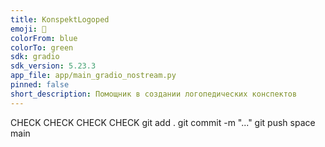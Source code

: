```yaml
---
title: KonspektLogoped
emoji: 🚀
colorFrom: blue
colorTo: green
sdk: gradio
sdk_version: 5.23.3
app_file: app/main_gradio_nostream.py
pinned: false
short_description: Помощник в создании логопедических конспектов
---
```



CHECK
CHECK 
CHECK 
CHECK 
git add .
git commit -m "..."
git push space main